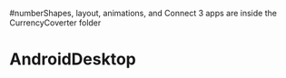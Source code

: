 #numberShapes, layout, animations, and Connect 3 apps are inside the CurrencyCoverter folder 
# AndroidDesktop
